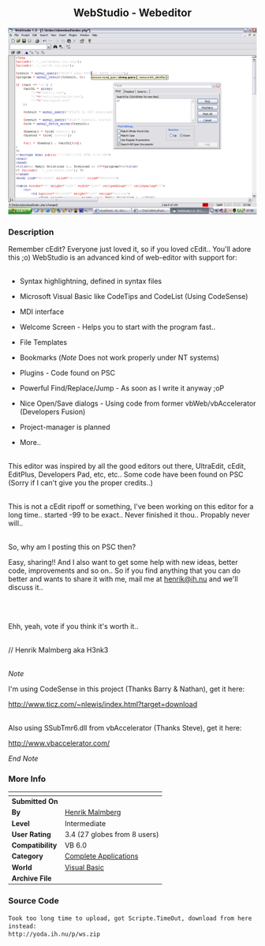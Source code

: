 ﻿<div align="center">

## WebStudio \- Webeditor

<img src="PIC2002115217374478.gif">
</div>

### Description

Remember cEdit? Everyone just loved it, so if you loved cEdit.. You'll adore this ;o) WebStudio is an advanced kind of web-editor with support for:<br><br>

* Syntax highlightning, defined in syntax files<br>

* Microsoft Visual Basic like CodeTips and CodeList (Using CodeSense)<br>

* MDI interface<br>

* Welcome Screen - Helps you to start with the program fast..<br>

* File Templates<br>

* Bookmarks (*Note* Does not work properly under NT systems)<br>

* Plugins - Code found on PSC<br>

* Powerful Find/Replace/Jump - As soon as I write it anyway ;oP<br>

* Nice Open/Save dialogs - Using code from former vbWeb/vbAccelerator (Developers Fusion)<br>

* Project-manager is planned<br>

* More..<br><br>

This editor was inspired by all the good editors out there, UltraEdit, cEdit, EditPlus, Developers Pad, etc, etc.. Some code have been found on PSC (Sorry if I can't give you the proper credits..)<br><br>

This is not a cEdit ripoff or something, I've been working on this editor for a long time.. started -99 to be exact.. Never finished it thou.. Propably never will..<br><br>

So, why am I posting this on PSC then?<br>

Easy, sharing!! And I also want to get some help with new ideas, better code, improvements and so on.. So if you find anything that you can do better and wants to share it with me, mail me at henrik@ih.nu and we'll discuss it..

<br><br>

Ehh, yeah, vote if you think it's worth it..<br><br>

// Henrik Malmberg aka H3nk3<br><br>

*Note*<br>

I'm using CodeSense in this project (Thanks Barry & Nathan), get it here:<br>

http://www.ticz.com/~nlewis/index.html?target=download<br><br>

Also using SSubTmr6.dll from vbAccelerator (Thanks Steve), get it here:<br>

http://www.vbaccelerator.com/<br>

*End Note*
 
### More Info
 


<span>             |<span>
---                |---
**Submitted On**   |
**By**             |[Henrik Malmberg](https://github.com/Planet-Source-Code/PSCIndex/blob/master/ByAuthor/henrik-malmberg.md)
**Level**          |Intermediate
**User Rating**    |3.4 (27 globes from 8 users)
**Compatibility**  |VB 6\.0
**Category**       |[Complete Applications](https://github.com/Planet-Source-Code/PSCIndex/blob/master/ByCategory/complete-applications__1-27.md)
**World**          |[Visual Basic](https://github.com/Planet-Source-Code/PSCIndex/blob/master/ByWorld/visual-basic.md)
**Archive File**   |[](https://github.com/Planet-Source-Code/henrik-malmberg-webstudio-webeditor__1-30811/archive/master.zip)





### Source Code

```
Took too long time to upload, got Scripte.TimeOut, download from here instead:
http://yoda.ih.nu/p/ws.zip
```

